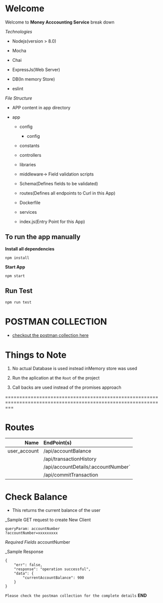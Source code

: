 # Welcome

Welcome to __Money Acccounting Service__ break down

*Technologies*

- Nodejs(version > 8.0)

- Mocha

- Chai

- ExpressJs(Web Server)

- DB(In memory Store)

- eslint

*File Structure*

- APP content in app directory

* app

    * config

        * config

    * constants

    * controllers

    * libraries

    * middleware-> Field validation scripts
    
    * Schema(Defines fields to be validated)

    * routes(Defines all endpoints to Curl in this App)

    * Dockerfile

    * services

    - index.js(Entry Point for this App)

## To run the app manually

**Install all dependencies**

```
npm install
```

**Start App**

```
npm start
```

## Run Test

```
npm run test
```

# POSTMAN COLLECTION
  + [checkout the postman collection here](https://www.getpostman.com/collections/14737bff6504b49f374b)

# Things to Note

1. No actual Database is used instead inMemory store was used

2. Run the aplication at the `Root` of the project

3. Call backs are used instead of the promises approach



===============================================================================================================
# Routes
Name        | EndPoint(s)                       
---------:  | :--------------------------------                    
user_account| /api/accountBalance              
            | /api/transactionHistory           
            | /api/accountDetails/:accountNumber`
            | /api/commitTransaction


# Check Balance

- This returns the current balance of the user

_Sample GET request to create New Client

~~~~
queryParam: accountNumber
?accountNumber=xxxxxxxxx
~~~~

*Required Fields*
accountNumber

_Sample Response
~~~~
{
    "err": false,
    "response": "operation successful",
    "data": {
        "currentAccountBalance": 900
    }
}
~~~~

`Please check the postman collection for the complete details`
**END**